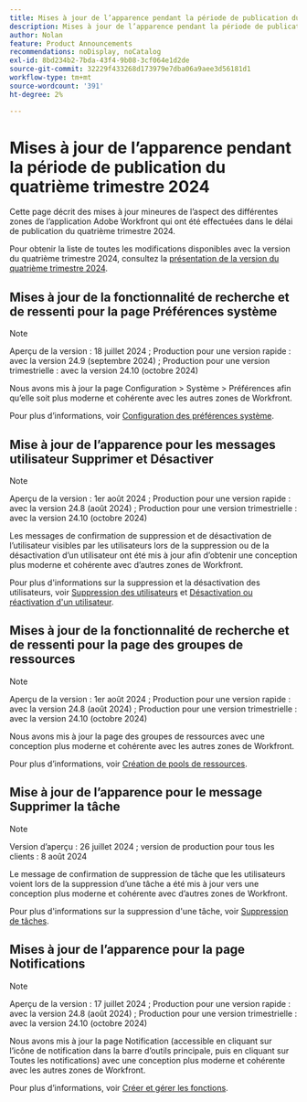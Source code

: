 ```yaml
---
title: Mises à jour de l’apparence pendant la période de publication du quatrième trimestre 2024
description: Mises à jour de l’apparence pendant la période de publication du quatrième trimestre 2024
author: Nolan
feature: Product Announcements
recommendations: noDisplay, noCatalog
exl-id: 8bd234b2-7bda-43f4-9b08-3cf064e1d2de
source-git-commit: 32229f433268d173979e7dba06a9aee3d56181d1
workflow-type: tm+mt
source-wordcount: '391'
ht-degree: 2%

---
```


# Mises à jour de l’apparence pendant la période de publication du quatrième trimestre 2024

Cette page décrit des mises à jour mineures de l’aspect des différentes zones de l’application Adobe Workfront qui ont été effectuées dans le délai de publication du quatrième trimestre 2024.

Pour obtenir la liste de toutes les modifications disponibles avec la version du quatrième trimestre 2024, consultez la [présentation de la version du quatrième trimestre 2024](/help/quicksilver/product-announcements/product-releases/24-q4-release-activity/24-q4-release-overview.md).

## Mises à jour de la fonctionnalité de recherche et de ressenti pour la page Préférences système

>[!NOTE]
>
>Aperçu de la version : 18 juillet 2024 ; Production pour une version rapide : avec la version 24.9 (septembre 2024) ; Production pour une version trimestrielle : avec la version 24.10 (octobre 2024)

Nous avons mis à jour la page Configuration > Système > Préférences afin qu’elle soit plus moderne et cohérente avec les autres zones de Workfront.

Pour plus d’informations, voir [Configuration des préférences système](/help/quicksilver/administration-and-setup/manage-workfront/security/configure-security-preferences.md).

## Mise à jour de l’apparence pour les messages utilisateur Supprimer et Désactiver

>[!NOTE]
>
>Aperçu de la version : 1er août 2024 ; Production pour une version rapide : avec la version 24.8 (août 2024) ; Production pour une version trimestrielle : avec la version 24.10 (octobre 2024)

Les messages de confirmation de suppression et de désactivation de l’utilisateur visibles par les utilisateurs lors de la suppression ou de la désactivation d’un utilisateur ont été mis à jour afin d’obtenir une conception plus moderne et cohérente avec d’autres zones de Workfront.

Pour plus d&#39;informations sur la suppression et la désactivation des utilisateurs, voir [Suppression des utilisateurs](/help/quicksilver/administration-and-setup/add-users/create-and-manage-users/delete-a-user.md) et [Désactivation ou réactivation d&#39;un utilisateur](/help/quicksilver/administration-and-setup/add-users/create-and-manage-users/deactivate-a-user.md).

## Mises à jour de la fonctionnalité de recherche et de ressenti pour la page des groupes de ressources

>[!NOTE]
>
>Aperçu de la version : 1er août 2024 ; Production pour une version rapide : avec la version 24.8 (août 2024) ; Production pour une version trimestrielle : avec la version 24.10 (octobre 2024)

Nous avons mis à jour la page des groupes de ressources avec une conception plus moderne et cohérente avec les autres zones de Workfront.

Pour plus d’informations, voir [Création de pools de ressources](/help/quicksilver/resource-mgmt/resource-planning/resource-pools/create-resource-pools.md).

## Mise à jour de l’apparence pour le message Supprimer la tâche

>[!NOTE]
>
>Version d’aperçu : 26 juillet 2024 ; version de production pour tous les clients : 8 août 2024

Le message de confirmation de suppression de tâche que les utilisateurs voient lors de la suppression d’une tâche a été mis à jour vers une conception plus moderne et cohérente avec d’autres zones de Workfront.

Pour plus d&#39;informations sur la suppression d&#39;une tâche, voir [Suppression de tâches](/help/quicksilver/manage-work/tasks/manage-tasks/delete-tasks.md).

## Mises à jour de l’apparence pour la page Notifications

>[!NOTE]
>
>Aperçu de la version : 17 juillet 2024 ; Production pour une version rapide : avec la version 24.8 (août 2024) ; Production pour une version trimestrielle : avec la version 24.10 (octobre 2024)

Nous avons mis à jour la page Notification (accessible en cliquant sur l’icône de notification dans la barre d’outils principale, puis en cliquant sur Toutes les notifications) avec une conception plus moderne et cohérente avec les autres zones de Workfront.

Pour plus d’informations, voir [Créer et gérer les fonctions](/help/quicksilver/administration-and-setup/set-up-workfront/organizational-setup/create-manage-job-roles.md).
